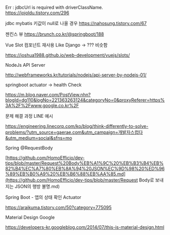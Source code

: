 Err : jdbcUrl is required with driverClassName.
https://jojoldu.tistory.com/296

jdbc mybatis 키값이 null로 나올 경우
https://nahosung.tistory.com/67

젠킨스 뷰
https://brunch.co.kr/@springboot/188

Vue Slot 컴포넌트 재사용 Like Django -> <block> ??? 비슷함

https://joshua1988.github.io/web-development/vuejs/slots/

NodeJs API Server

http://webframeworks.kr/tutorials/nodejs/api-server-by-nodejs-01/

springboot actuator  -> health Check

https://m.blog.naver.com/PostView.nhn?blogId=dg110&logNo=221363263124&categoryNo=0&proxyReferer=https%3A%2F%2Fwww.google.co.kr%2F

문제 해결 과정 LINE 예시

https://engineering.linecorp.com/ko/blog/think-differently-to-solve-problems/?utm_source=gaerae.com&utm_campaign=개발자스럽다&utm_medium=social&sfns=mo

Spring @RequestBody 

[https://github.com/HomoEfficio/dev-tips/blob/master/Request%20Body%EB%A1%9C%20%EB%B3%B4%EB%82%B4%EC%A7%80%EB%8A%94%20JSON%EC%9D%98%20%ED%96%89%EB%B0%A9%20%EB%B6%88%EB%AA%85.md](https://github.com/HomoEfficio/dev-tips/blob/master/Request Body로 보내지는 JSON의 행방 불명.md)

Spring Boot - 앱의 상태 확인 Actuator

https://araikuma.tistory.com/50?category=775095

Material Design Google

https://developers-kr.googleblog.com/2014/07/this-is-material-design.html